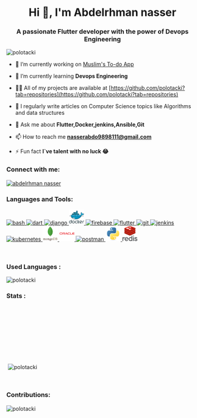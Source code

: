 <h1 align="center">Hi 👋, I'm Abdelrhman nasser</h1>
<h3 align="center">A passionate Flutter developer with the power of Devops Engineering</h3>

<p align="left"> <img src="https://komarev.com/ghpvc/?username=polotacki&label=Profile%20views&color=0e75b6&style=flat" alt="polotacki" /> </p>

- 🔭 I’m currently working on [Muslim's To-do App](https://github.com/polotacki/Muslim-Todo-Flutter.git)

- 🌱 I’m currently learning **Devops Engineering**

- 👨‍💻 All of my projects are available at [https://github.com/polotacki?tab=repositories](https://github.com/polotacki?tab=repositories)

- 📝 I regularly write articles on Computer Science topics like Algorithms and data structures

- 💬 Ask me about **Flutter,Docker,jenkins,Ansible,Git**

- 📫 How to reach me **nasserabdo9898111@gmail.com**

- ⚡ Fun fact **I`ve talent with no luck 😂**

<h3 align="left">Connect with me:</h3>
<p align="left">
<a href="https://linkedin.com/in/abdelrhman nasser" target="blank"><img align="center" src="https://raw.githubusercontent.com/rahuldkjain/github-profile-readme-generator/master/src/images/icons/Social/linked-in-alt.svg" alt="abdelrhman nasser" height="30" width="40" /></a>
</p>

<h3 align="left">Languages and Tools:</h3>
<p align="left"> <a href="https://www.gnu.org/software/bash/" target="_blank" rel="noreferrer"> <img src="https://www.vectorlogo.zone/logos/gnu_bash/gnu_bash-icon.svg" alt="bash" width="40" height="40"/> </a> <a href="https://dart.dev" target="_blank" rel="noreferrer"> <img src="https://www.vectorlogo.zone/logos/dartlang/dartlang-icon.svg" alt="dart" width="40" height="40"/> </a> <a href="https://www.djangoproject.com/" target="_blank" rel="noreferrer"> <img src="https://cdn.worldvectorlogo.com/logos/django.svg" alt="django" width="40" height="40"/> </a> <a href="https://www.docker.com/" target="_blank" rel="noreferrer"> <img src="https://raw.githubusercontent.com/devicons/devicon/master/icons/docker/docker-original-wordmark.svg" alt="docker" width="40" height="40"/> </a> <a href="https://firebase.google.com/" target="_blank" rel="noreferrer"> <img src="https://www.vectorlogo.zone/logos/firebase/firebase-icon.svg" alt="firebase" width="40" height="40"/> </a> <a href="https://flutter.dev" target="_blank" rel="noreferrer"> <img src="https://www.vectorlogo.zone/logos/flutterio/flutterio-icon.svg" alt="flutter" width="40" height="40"/> </a> <a href="https://git-scm.com/" target="_blank" rel="noreferrer"> <img src="https://www.vectorlogo.zone/logos/git-scm/git-scm-icon.svg" alt="git" width="40" height="40"/> </a> <a href="https://www.jenkins.io" target="_blank" rel="noreferrer"> <img src="https://www.vectorlogo.zone/logos/jenkins/jenkins-icon.svg" alt="jenkins" width="40" height="40"/> </a> <a href="https://kubernetes.io" target="_blank" rel="noreferrer"> <img src="https://www.vectorlogo.zone/logos/kubernetes/kubernetes-icon.svg" alt="kubernetes" width="40" height="40"/> </a> <a href="https://www.mongodb.com/" target="_blank" rel="noreferrer"> <img src="https://raw.githubusercontent.com/devicons/devicon/master/icons/mongodb/mongodb-original-wordmark.svg" alt="mongodb" width="40" height="40"/> </a> <a href="https://www.oracle.com/" target="_blank" rel="noreferrer"> <img src="https://raw.githubusercontent.com/devicons/devicon/master/icons/oracle/oracle-original.svg" alt="oracle" width="40" height="40"/> </a> <a href="https://postman.com" target="_blank" rel="noreferrer"> <img src="https://www.vectorlogo.zone/logos/getpostman/getpostman-icon.svg" alt="postman" width="40" height="40"/> </a> <a href="https://www.python.org" target="_blank" rel="noreferrer"> <img src="https://raw.githubusercontent.com/devicons/devicon/master/icons/python/python-original.svg" alt="python" width="40" height="40"/> </a> <a href="https://redis.io" target="_blank" rel="noreferrer"> <img src="https://raw.githubusercontent.com/devicons/devicon/master/icons/redis/redis-original-wordmark.svg" alt="redis" width="40" height="40"/> </a> </p><br>
<h3 align="left">Used Languages :</h3>
<p align="left"><img align="left" src="https://github-readme-stats.vercel.app/api/top-langs?username=polotacki&show_icons=true&locale=en&layout=compact" alt="polotacki" /></p><br>
<h3 align="left">Stats :</h3><br><br><br><br><br><br><br><br>
<p align="left">&nbsp;<img align="center" src="https://github-readme-stats.vercel.app/api?username=polotacki&show_icons=true&locale=en" alt="polotacki" /></p><br>
<h3 align="left"> Contributions:<br></h3>
<p align="left"><img align="center" src="https://github-readme-streak-stats.herokuapp.com/?user=polotacki&" alt="polotacki" /><br></p>
